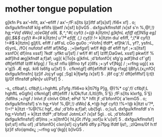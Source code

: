 # mother tongue population

g]kfn Ps ax'–hflt, ax'–efiff / ax'–;fF:s[lts ljz]iftf af]s]sf] /fi6« xf] . o; dxfgu/kflnsfdf klg
eflifs ljljwtf /x]sf] b]lvG5 . dxfgu/kflnsfdf /x]sf s'n %,@!,!*) hg;+Vof dWo] ;a}eGbf a9L
$,^*,^#( cyf{t *(=(@ k|ltztn] g]kfnL efiff af]N5g eg] @),$&$ cyf{t #=(# k|ltztn] u'?ª
efiff, (,$)$ cyf{t !=* k|ltztn du/ efiff, ^,(*# cyf{t !=#$ k|ltztn] g]jf/L efiff / afFsL
cGo gu0o ;+Vofn] tfdfª, ef]hk'/L, yf?, ysfnL, d}ynL, /fO{ nufotsf efiff af]N5g . ;+ljwfgsf]
wf/f #@ df efiff tyf ;+:s[ltsf] xsnfO{ df}lns xssf] ?kdf :yflkt u/]sf] / wf/f #! sf] lzIff;DaGwL
xssf] pkwf/f % adf]lhd æg]kfndf a;f]af; ug]{ k|To]s g]kfnL ;d'bfonfO{ sfg'g adf]lhd cfˆgf]
dft[efiffdf lzIff kfpg] / To;sf nflu ljBfno tyf z}lIfs ;+:yf vf]Ng] / ;+rfng ug]{ xs x'g]5 .Æ
egL :ki6 ls6fg u/]sf] 5 . cfkm\gf] dft[efiffdf k9\g rfxg] ljBfyL{x¿nfO{ dxfgu/kflnsfn] ljz]if
Joj:yf ug{ ;Sg] k|fjwfg /x]sf] 5 . j8f cg';f/ dft[efiffsf] lj:t[t ljj/0f tflnsfdf pNn]v ul/Psf]
5 .

-s_ cflbaf;L
cflbjf;L÷hghftL pTyfg /fli6«o k|lti7fg P]g, @)%* cg';f/ cflbjf;L hghftL eGgfn] cfkm\gf]
dft[efiff / k/Dk/fut /Lltl/jfh, 5'§} ;fF:s[lts klxrfg, 5'§} ;fdflhs ;+/rgf / lnlvt jf clnlvt
Oltxf; ePsf %* hflt jf ;d'bfonfO{ a'lemG5 .
o; dxfgu/kflnsfsf] s'n hg;+Vof %,@!,!*) dWo] &*,*!@ hgf cyf{t !%=!@ k|ltzt u'?ª, !)=!^
k|ltzt -%@(%( hgf_ du/ ;d'bfo a;f]af; ub{5g\ . o;}u/L dxfgu/kflnsfdf s'n hg;+Vofsf]
$=%^ k|ltzt g]jf/ / @=#$ k|ltzt tfdfª ;d'bfosf JotmLx? /x]sf 5g\ . oL ;d'bfoåf/f
dxfgu/kflnsfsf] df}lns ;+:s[ltnfO{ hLjGt /fVg ;xof]u k'u]sf] 5 . dxfgu/kflnsfsf] ljsf;sf]
nflu of] ;d'bfonfO{ clxn]sf] cj:yfaf6 dfly p7fpg Ifdtf ljsf;, ;zlQms/0f h:tf ljz]if
sfo{qmdx¿ ;~rfng ug'{kg]{ b]lvG5 . 

